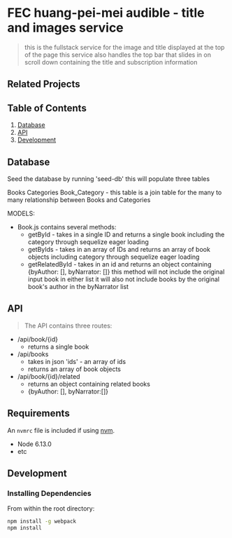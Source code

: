 # FEC huang-pei-mei audible - title and images service

> this is the fullstack service for the image and title displayed at the top of the page
this service also handles the top bar that slides in on scroll down containing the
title and subscription information

## Related Projects


## Table of Contents

1. [Database](#Database)
1. [API](#API)
1. [Development](#development)

## Database
  Seed the database by running 'seed-db'
  this will populate three tables

  Books
  Categories
  Book_Category
    - this table is a join table for the many to many relationship between Books and Categories

  MODELS:
  - Book.js
     contains several methods:
     * getById - takes in a single ID and returns a single book including the category through sequelize eager loading
     * getByIds - takes in an array of IDs and returns an array of book objects including category through sequelize eager loading
     * getRelatedById - takes in an id and returns an object containing
     {byAuthor: [], byNarrator: []}
     this method will not include the original input book in either list
     it will also not include books by the original book's author in the byNarrator list

## API
> The API contains three routes:
   - /api/book/{id}
       * returns a single book
   - /api/books
       * takes in json 'ids' - an array of ids
       * returns an array of book objects
   - /api/book/{id}/related
       * returns an object containing related books
       * {byAuthor: [], byNarrator:[]}



## Requirements

An `nvmrc` file is included if using [nvm](https://github.com/creationix/nvm).

- Node 6.13.0
- etc

## Development

### Installing Dependencies

From within the root directory:

```sh
npm install -g webpack
npm install
```

